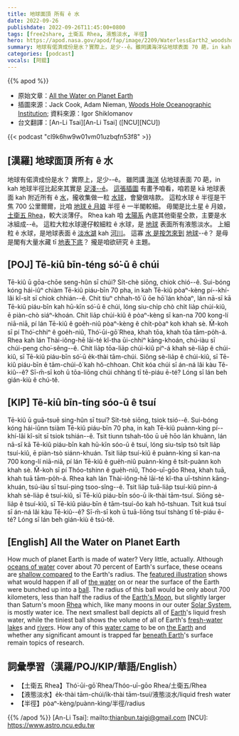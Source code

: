 ```yaml
---
title: 地球面頂 所有 ê 水
date: 2022-09-26
publishdate: 2022-09-26T11:45:00+0800
tags: [free2share, 土衛五 Rhea, 液態淡水, 半徑]
hero: https://apod.nasa.gov/apod/fap/image/2209/WaterlessEarth2_woodshole_960.jpg
summary: 地球有偌濟成份是水？實際上，足少--ê。雖罔講海洋佔地球表面 70 葩，in kah 地球半徑比起來其實是足淺--ê。
categories: [podcast]
vocals: [阿錕]
---
```


{{% apod %}}

- 原始文章：[All the Water on Planet Earth](https://apod.nasa.gov/apod/ap220926.html)
- 插圖來源：Jack Cook, Adam Nieman, [Woods Hole Oceanographic Institution](https://www.whoi.edu/); 資料來源：Igor Shiklomanov
- 台文翻譯：[An-Li Tsai][An-Li Tsai] ([NCU][NCU])

{{< podcast "cl9k6hw9w01vm01uzbqfn53f8" >}}

## [漢羅] 地球面頂 所有 ê 水
地球有偌濟成份是水？
實際上，足少--ê。
雖罔講 [海洋][oceans of water] 佔地球表面 70 葩，in kah 地球半徑比起來其實是 [足淺--ê][shallow compared]。
[這張插圖][featured illustration] 有畫予咱看，咱若是 kā 地球表面 kah 附近所有 ê [水][the water]，攏收集做一粒 [水球][ball]，會變做啥款。
這粒水球 ê 半徑是干焦 700 公里爾爾，比咱 [地球 ê 月娘][Earth's Moon] 半徑 ê 一半閣較細。
毋閣是比土星 ê 月娘，[土衛五 Rhea][Rhea]，較大淡薄仔。
Rhea kah 咱 [太陽系][Solar System] 內底其他衛星仝款，主要是水冰組成--ê。
這粒大粒水球邊仔較細粒 ê 水球，是 [地球][Earth] 表面所有液態淡水。
上細粒 ê 水球，是地球表面 ê [淡水湖][fresh-water lake] kah [河川][river]。
這寡 [水 是按怎來到][water came] [地球][the Earth]--ê？
是毋是閣有大量水藏 tī [地表下底][beneath Earth]？
攏是咱欲研究 ê 主題。

## [POJ] Tē-kiû bīn-téng só͘-ū ê chúi
Tē-kiû ū gōa-chōe seng-hûn sī chúi?
Si̍t-chè siōng, chiok chió--ê.
Sui-bóng kóng hái-iûⁿ chiàm Tē-kiû piáu-bīn 70 pha, in kah Tē-kiû pòaⁿ-kèng pí--khí-lâi kî-si̍t sī chiok chhián--ê.
Chit tiuⁿ chhah-tô͘ ū ōe hō͘ lán khòaⁿ, lán nā-sī kā Tē-kiû piáu-bīn kah hū-kīn só͘-ū ê chúi, lóng siu-chi̍p chò chi̍t lia̍p chúi-kiû, ē piàn-chò siáⁿ-khoán.
Chit lia̍p chúi-kiû ê pòaⁿ-kèng sī kan-na 700 kong-lí niā-niā, pí lán Tē-kiû ê goe̍h-niû pòaⁿ-kèng ê chi̍t-pòaⁿ koh khah sè.
M̄-koh sī pí Thó͘-chhiⁿ ê goe̍h-niû, Thó͘-ūi-gō͘ Rhea, khah tōa, khah tōa tām-po̍h-á.
Rhea kah lán Thài-iông-hē lāi-té kî-tha ūi-chhiⁿ kāng-khoán, chú-iàu sī chúi-peng cho͘-sêng--ê.
Chit lia̍p tōa-lia̍p chúi-kiû piⁿ-á khah sè-lia̍p ê chúi-kiû, sī Tē-kiû piáu-bīn só͘-ū e̍k-thài tām-chúi.
Siōng sè-lia̍p ê chúi-kiû, sī Tē-kiû piáu-bīn ê tām-chúi-ô͘ kah hô-chhoan.
Chit kóa chúi sī án-ná lâi kàu Tē-kiû--ê?
Sī-m̄-sī koh ū tōa-liōng chúi chhàng tī tē-piáu ē-té?
Lóng sī lán beh gián-kiù ê chú-tê.

## [KIP] Tē-kiû bīn-tíng sóo-ū ê tsuí
Tē-kiû ū guā-tsuē sing-hûn sī tsuí?
Si̍t-tsè siōng, tsiok tsió--ê.
Sui-bóng kóng hái-iûnn tsiàm Tē-kiû piáu-bīn 70 pha, in kah Tē-kiû puànn-kìng pí--khí-lâi kî-si̍t sī tsiok tshián--ê.
Tsit tiunn tshah-tôo ū uē hōo lán khuànn, lán nā-sī kā Tē-kiû piáu-bīn kah hū-kīn sóo-ū ê tsuí, lóng siu-tsi̍p tsò tsi̍t lia̍p tsuí-kiû, ē piàn-tsò siánn-khuán.
Tsit lia̍p tsuí-kiû ê puànn-kìng sī kan-na 700 kong-lí niā-niā, pí lán Tē-kiû ê gue̍h-niû puànn-kìng ê tsi̍t-puànn koh khah sè.
M̄-koh sī pí Thóo-tshinn ê gue̍h-niû, Thóo-uī-gōo Rhea, khah tuā, khah tuā tām-po̍h-á.
Rhea kah lán Thài-iông-hē lāi-té kî-tha uī-tshinn kāng-khuán, tsú-iàu sī tsuí-ping tsoo-sîng--ê.
Tsit lia̍p tuā-lia̍p tsuí-kiû pinn-á khah sè-lia̍p ê tsuí-kiû, sī Tē-kiû piáu-bīn sóo-ū i̍k-thài tām-tsuí.
Siōng sè-lia̍p ê tsuí-kiû, sī Tē-kiû piáu-bīn ê tām-tsuí-ôo kah hô-tshuan.
Tsit kuá tsuí sī án-ná lâi kàu Tē-kiû--ê?
Sī-m̄-sī koh ū tuā-liōng tsuí tshàng tī tē-piáu ē-té?
Lóng sī lán beh gián-kiù ê tsú-tê.

## [English] All the Water on Planet Earth
How much of planet Earth is made of water?
Very little, actually.
Although [oceans of water][oceans of water] cover about 70 percent of Earth's surface, these oceans are [shallow compared][shallow compared] to the Earth's radius.
The [featured illustration][featured illustration] shows what would happen if all of [the water][the water] on or near the surface of the Earth were bunched up into a [ball][ball].
The radius of this ball would be only about 700 kilometers, less than half the radius of the [Earth's Moon][Earth's Moon], but slightly larger than Saturn's moon [Rhea][Rhea] which, like many moons in our outer [Solar System][Solar System], is mostly water ice.
The next smallest ball depicts all of [Earth][Earth]'s liquid fresh water, while the tiniest ball shows the volume of all of Earth's [fresh-water lake][fresh-water lake]s and [river][river]s.
How any of this [water came][water came] to be on [the Earth][the Earth] and whether any significant amount is trapped far [beneath Earth][beneath Earth]'s surface remain topics of research.

## 詞彙學習（漢羅/POJ/KIP/華語/English）
- 【土衛五 Rhea】Thó͘-ūi-gō͘ Rhea/Thóo-uī-gōo Rhea/土衛五/Rhea
- 【液態淡水】e̍k-thài tām-chúi/i̍k-thài tām-tsuí/液態淡水/liquid fresh water
- 【半徑】pòaⁿ-kèng/puànn-kìng/半徑/radius


{{% /apod %}}
[An-Li Tsai]: mailto:thianbun.taigi@gmail.com
[NCU]: https://www.astro.ncu.edu.tw

[copyright]: https://apod.nasa.gov/apod/fap/lib/about_apod.html#srapply

[oceans of water]:https://www.youtube.com/watch?v=moSBExlLu2M
[shallow compared]:http://www.cliffshade.com/colorado/images/earth_anatomy.gif
[featured illustration]:https://www.usgs.gov/media/images/how-much-water-there-earth-0
[the water]:https://www.usgs.gov/media/images/all-earths-water-a-single-sphere
[ball]:https://i.redd.it/n6ujzlqv19p51.jpg
[Earth's Moon]:https://apod.nasa.gov/apod/ap091118.html
[Rhea]:https://apod.nasa.gov/apod/ap080513.html
[Solar System]:https://solarsystem.nasa.gov/solar-system/our-solar-system/overview/
[Earth]:https://solarsystem.nasa.gov/planets/earth/in-depth/
[fresh-water lake]:https://apod.nasa.gov/apod/ap181218.html
[river]:https://apod.nasa.gov/apod/ap180826.html
[water came]:https://en.wikipedia.org/wiki/Origin_of_water_on_Earth
[the Earth]:https://apod.nasa.gov/apod/ap970316.html
[beneath Earth]:https://ssec.si.edu/stemvisions-blog/there-ocean-below-your-feet
